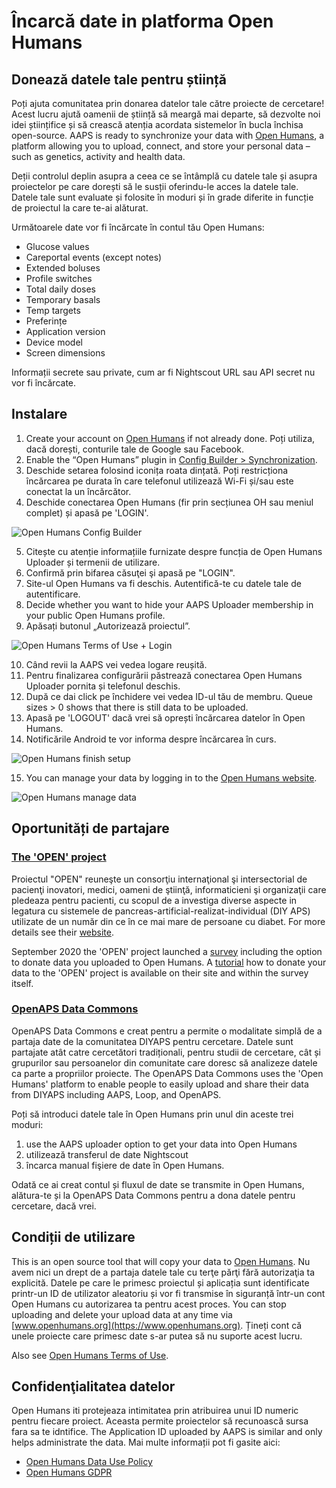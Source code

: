 # Încarcă date in platforma Open Humans

## Donează datele tale pentru știință

Poți ajuta comunitatea prin donarea datelor tale către proiecte de cercetare! Acest lucru ajută oamenii de știință să meargă mai departe, să dezvolte noi idei științifice și să crească atenția acordata sistemelor în bucla închisa open-source. AAPS is ready to synchronize your data with [Open Humans](https://www.openhumans.org), a platform allowing you to upload, connect, and store your personal data – such as genetics, activity and health data.

Deții controlul deplin asupra a ceea ce se întâmplă cu datele tale și asupra proiectelor pe care dorești să le susții oferindu-le acces la datele tale. Datele tale sunt evaluate și folosite în moduri și în grade diferite in funcție de proiectul la care te-ai alăturat.

Următoarele date vor fi încărcate în contul tău Open Humans:

- Glucose values
- Careportal events (except notes)
- Extended boluses
- Profile switches
- Total daily doses
- Temporary basals
- Temp targets
- Preferințe
- Application version
- Device model
- Screen dimensions

Informații secrete sau private, cum ar fi Nightscout URL sau API secret nu vor fi încărcate.

## Instalare

1. Create your account on [Open Humans](https://www.openhumans.org) if not already done. Poți utiliza, dacă dorești, conturile tale de Google sau Facebook.
2. Enable the “Open Humans” plugin in [Config Builder > Synchronization](../SettingUpAaps/ConfigBuilder.md).
3. Deschide setarea folosind iconița roata dințată. Poți restricționa încărcarea pe durata în care telefonul utilizează Wi-Fi și/sau este conectat la un încărcător.
4. Deschide conectarea Open Humans (fir prin secțiunea OH sau meniul complet) și apasă pe 'LOGIN'.

![Open Humans Config Builder](../images/OHUploader1.png)

5. Citește cu atenție informațiile furnizate despre funcția de Open Humans Uploader și termenii de utilizare.
6. Confirmă prin bifarea căsuţei şi apasă pe "LOGIN".
7. Site-ul Open Humans va fi deschis. Autentifică-te cu datele tale de autentificare.
8. Decide whether you want to hide your AAPS Uploader membership in your public Open Humans profile.
9. Apăsați butonul „Autorizează proiectul”.

![Open Humans Terms of Use + Login](../images/OHUploader2.png)

10. Când revii la AAPS vei vedea logare reușită.
11. Pentru finalizarea configurării păstrează conectarea Open Humans Uploader pornita și telefonul deschis.
12. După ce dai click pe închidere vei vedea ID-ul tău de membru. Queue sizes > 0 shows that there is still data to be uploaded.
13. Apasă pe 'LOGOUT' dacă vrei să oprești încărcarea datelor în Open Humans.
14. Notificările Android te vor informa despre încărcarea în curs.

![Open Humans finish setup](../images/OHUploader3.png)

15. You can manage your data by logging in to the [Open Humans website](https://www.openhumans.org).

![Open Humans manage data](../images/OHWeb.png)

## Oportunități de partajare

### [The 'OPEN' project](https://www.open-diabetes.eu/)

Proiectul "OPEN" reuneşte un consorţiu internaţional şi intersectorial de pacienţi inovatori, medici, oameni de ştiinţă, informaticieni şi organizaţii care pledeaza pentru pacienti, cu scopul de a investiga diverse aspecte in legatura cu sistemele de pancreas-artificial-realizat-individual (DIY APS) utilizate de un număr din ce în ce mai mare de persoane cu diabet. For more details see their [website](https://www.open-diabetes.eu/).

September 2020 the 'OPEN' project launched a [survey](https://survey.open-diabetes.eu/) including the option to donate data you uploaded to Open Humans. A [tutorial](https://open-diabetes.eu/en/open-survey/survey-tutorials/) how to donate your data to the 'OPEN' project is available on their site and within the survey itself.

### [OpenAPS Data Commons](https://www.openhumans.org/activity/openaps-data-commons/)

OpenAPS Data Commons e creat pentru a permite o modalitate simplă de a partaja date de la comunitatea DIYAPS pentru cercetare. Datele sunt partajate atât catre cercetători tradiționali, pentru studii de cercetare, cât și grupurilor sau persoanelor din comunitate care doresc să analizeze datele ca parte a propriilor proiecte. The OpenAPS Data Commons uses the 'Open Humans' platform to enable people to easily upload and share their data from DIYAPS including AAPS, Loop, and OpenAPS.

Poți să introduci datele tale în Open Humans prin unul din aceste trei moduri:

1. use the AAPS uploader option to get your data into Open Humans
2. utilizează transferul de date Nightscout
3. încarca manual fişiere de date în Open Humans.

Odată ce ai creat contul și fluxul de date se transmite in Open Humans, alătura-te și la OpenAPS Data Commons pentru a dona datele pentru cercetare, dacă vrei.

## Condiții de utilizare

This is an open source tool that will copy your data to [Open Humans](https://www.openhumans.org). Nu avem nici un drept de a partaja datele tale cu terţe părţi fără autorizaţia ta explicită. Datele pe care le primesc proiectul și aplicația sunt identificate printr-un ID de utilizator aleatoriu și vor fi transmise în siguranță într-un cont Open Humans cu autorizarea ta pentru acest proces. You can stop uploading and delete your upload data at any time via [www.openhumans.org](https://www.openhumans.org). Țineți cont că unele proiecte care primesc date s-ar putea să nu suporte acest lucru.

Also see [Open Humans Terms of Use](https://www.openhumans.org/terms/).

## Confidenţialitatea datelor

Open Humans iti protejeaza intimitatea prin atribuirea unui ID numeric pentru fiecare proiect. Aceasta permite proiectelor să recunoască sursa fara sa te idntifice. The Application ID uploaded by AAPS is similar and only helps administrate the data. Mai multe informații pot fi gasite aici:

- [Open Humans Data Use Policy](https://www.openhumans.org/data-use/)
- [Open Humans GDPR](https://www.openhumans.org/gdpr/)
